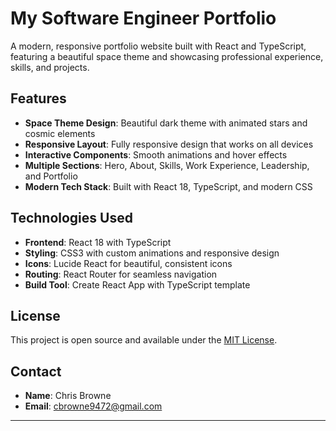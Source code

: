 # My Software Engineer Portfolio

A modern, responsive portfolio website built with React and TypeScript, featuring a beautiful space theme and showcasing professional experience, skills, and projects.

##  Features

- **Space Theme Design**: Beautiful dark theme with animated stars and cosmic elements
- **Responsive Layout**: Fully responsive design that works on all devices
- **Interactive Components**: Smooth animations and hover effects
- **Multiple Sections**: Hero, About, Skills, Work Experience, Leadership, and Portfolio
- **Modern Tech Stack**: Built with React 18, TypeScript, and modern CSS

##  Technologies Used

- **Frontend**: React 18 with TypeScript
- **Styling**: CSS3 with custom animations and responsive design
- **Icons**: Lucide React for beautiful, consistent icons
- **Routing**: React Router for seamless navigation
- **Build Tool**: Create React App with TypeScript template


## License

This project is open source and available under the [MIT License](LICENSE).

## Contact

- **Name**: Chris Browne
- **Email**: cbrowne9472@gmail.com

---
